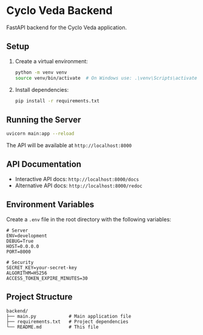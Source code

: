 # Cyclo Veda Backend

FastAPI backend for the Cyclo Veda application.

## Setup

1. Create a virtual environment:
   ```bash
   python -m venv venv
   source venv/bin/activate  # On Windows use: .\venv\Scripts\activate
   ```

2. Install dependencies:
   ```bash
   pip install -r requirements.txt
   ```

## Running the Server

```bash
uvicorn main:app --reload
```

The API will be available at `http://localhost:8000`

## API Documentation

- Interactive API docs: `http://localhost:8000/docs`
- Alternative API docs: `http://localhost:8000/redoc`

## Environment Variables

Create a `.env` file in the root directory with the following variables:

```
# Server
ENV=development
DEBUG=True
HOST=0.0.0.0
PORT=8000

# Security
SECRET_KEY=your-secret-key
ALGORITHM=HS256
ACCESS_TOKEN_EXPIRE_MINUTES=30
```

## Project Structure

```
backend/
├── main.py            # Main application file
├── requirements.txt   # Project dependencies
└── README.md          # This file
```
